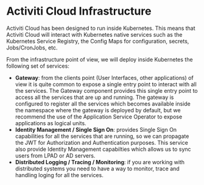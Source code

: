 # Activiti Cloud Infrastructure

Activiti Cloud has been designed to run inside Kubernetes. This means that Activiti Cloud will interact with Kubernetes native services such as the Kubernetes Service Registry, the Config Maps for configuration, secrets, Jobs/CronJobs, etc.

From the infrastructure point of view, we will deploy inside Kubernetes the following set of services:

* **Gateway**: from the clients point \(User Interfaces, other applications\) of view it is quite common to expose a single entry point to interact with all the services. The Gateway component provides this single entry point to access all the services that are up and running. The gateway is configured to register all the services which becomes available inside the namespace where the gateway is deployed by default, but we recommend the use of the Application Service Operator to expose applications as logical units.
* **Identity Management / Single Sign On**: provides Single Sign On capabilities for all the services that are running, so we can propagate the JWT for Authorization and Authentication purposes. This service also provide Identity Management capabilties which allows us to sync users from LPAD or AD servers. 
* **Distributed Logging / Tracing / Monitoring**: if you are working with distributed systems you need to have a way to monitor, trace and handling loging for all the services. 
